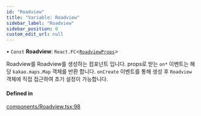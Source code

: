 ```yaml
---
id: "Roadview"
title: "Variable: Roadview"
sidebar_label: "Roadview"
sidebar_position: 0
custom_edit_url: null
---
```


• `Const` **Roadview**: `React.FC`<[`RoadviewProps`](../interfaces/RoadviewProps.md)\>

Roadview를 Roadview를 생성하는 컴포넌트 입니다.
props로 받는 `on*` 이벤트는 해당 `kakao.maps.Map` 객체를 반환 합니다.
`onCreate` 이벤트를 통해 생성 후 `Roadview` 객체에 직접 접근하여 초기 설정이 가능합니다.

#### Defined in

[components/Roadview.tsx:98](https://github.com/JaeSeoKim/react-kakao-maps/blob/c2e6108/src/components/Roadview.tsx#L98)
